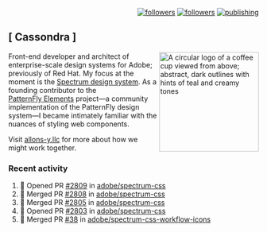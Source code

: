 <p align="right"><a rel="me" href="https://front-end.social/@castastrophe">
    <img alt="followers" title="Follow me on Mastodon" src="https://img.shields.io/mastodon/follow/109297102751309835?domain=https%3A%2F%2Ffront-end.social&label=Follow&logo=mastodon&logoColor=white&style=for-the-badge&labelColor=008080&color=006969"/></a>
  <a href="https://codepen.io/castastrophe/">
    <img alt="followers" title="Follow me on CodePen" src="https://img.shields.io/badge/23-1?color=640464&labelColor=7c007c&style=for-the-badge&logo=codepen&label=Follow"/></a>
<a href="https://castastrophe.medium.com/">
    <img alt="publishing" title="View articles on Medium" src="https://img.shields.io/badge/107-1?color=666&labelColor=444&label=subscribe&logo=medium&logoColor=white&style=for-the-badge"/></a>
</p>

## [&nbsp;Cassondra&nbsp;]

<img align="right" src="https://github-production-user-asset-6210df.s3.amazonaws.com/1840295/253016758-ba468774-1cd3-42c2-8f43-947b5eeb5edf.png" height="200" alt="A circular logo of a coffee cup viewed from above; abstract, dark outlines with hints of teal and creamy tones">

Front-end developer and architect of enterprise-scale design systems for Adobe; previously of Red Hat. My focus at the moment is the [Spectrum design system](https://github.com/adobe/spectrum-css). As a founding contributor to the [PatternFly&nbsp;Elements](https://github.com/patternfly/patternfly-elements) project&mdash;a community implementation of the PatternFly design system&mdash;I became intimately familiar with the nuances of styling web components.

Visit [allons-y.llc](http://allons-y.llc/) for more about how we might work together.

### Recent activity

<!--START_SECTION:activity-->
1. 💪 Opened PR [#2809](https://github.com/adobe/spectrum-css/pull/2809) in [adobe/spectrum-css](https://github.com/adobe/spectrum-css)
2. 🎉 Merged PR [#2808](https://github.com/adobe/spectrum-css/pull/2808) in [adobe/spectrum-css](https://github.com/adobe/spectrum-css)
3. 🎉 Merged PR [#2805](https://github.com/adobe/spectrum-css/pull/2805) in [adobe/spectrum-css](https://github.com/adobe/spectrum-css)
4. 💪 Opened PR [#2803](https://github.com/adobe/spectrum-css/pull/2803) in [adobe/spectrum-css](https://github.com/adobe/spectrum-css)
5. 🎉 Merged PR [#38](https://github.com/adobe/spectrum-css-workflow-icons/pull/38) in [adobe/spectrum-css-workflow-icons](https://github.com/adobe/spectrum-css-workflow-icons)
<!--END_SECTION:activity-->
